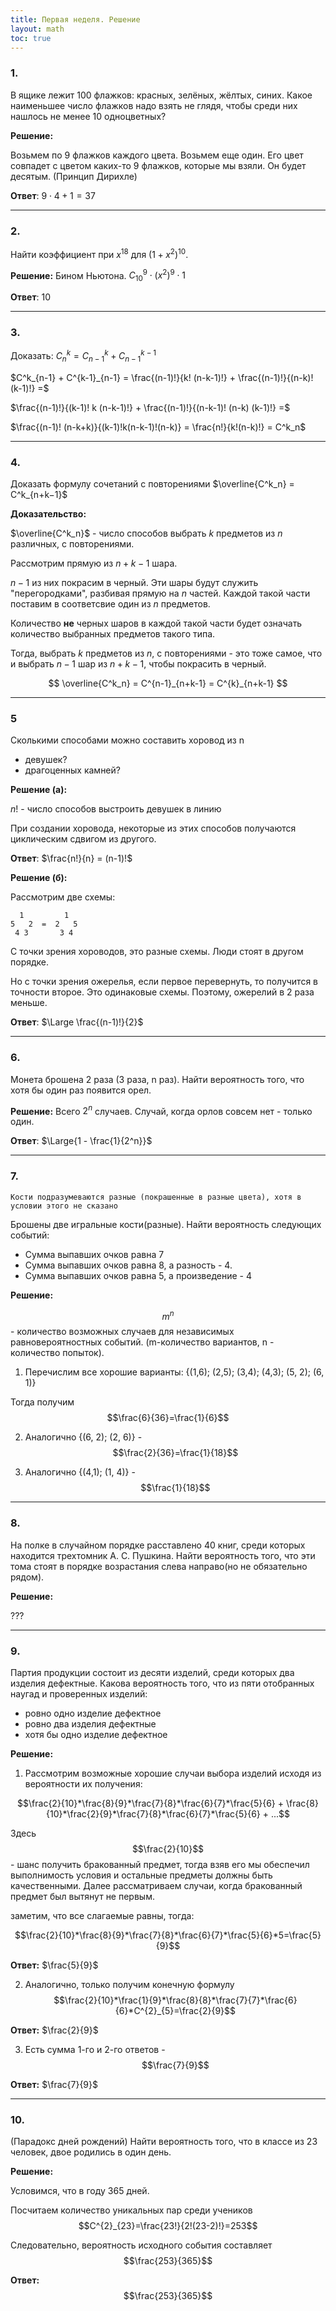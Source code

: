 ```yaml
---
title: Первая неделя. Решение
layout: math
toc: true
---
```


### 1.

В ящике лежит 100 флажков: красных, зелёных, жёлтых, синих. Какое наименьшее число флажков надо взять не глядя, чтобы среди них нашлось не менее 10 одноцветных? 

**Решение:**

Возьмем по 9 флажков каждого цвета. Возьмем еще один. Его цвет совпадет с цветом каких-то 9 флажков, которые мы взяли. Он будет десятым. (Принцип Дирихле)

**Ответ**: $9⋅4+1=37$

---

### 2.

Найти коэффициент при $x^{18}$ для $(1 + x^2)^{10}$. 

**Решение:** Бином Ньютона. $C^9_{10} ⋅ (x^2)^9 ⋅ 1$

**Ответ**: 10

---

### 3.

Доказать: $C^k_n = C^k_{n-1} + C^{k-1}_{n-1}$

$C^k_{n-1} + C^{k-1}_{n-1} = \frac{(n-1)!}{k! (n-k-1)!} + \frac{(n-1)!}{(n-k)! (k-1)!} =$ 

$\frac{(n-1)!}{(k-1)! k (n-k-1)!} + \frac{(n-1)!}{(n-k-1)! (n-k) (k-1)!} =$

$\frac{(n-1)! (n-k+k)}{(k-1)!k(n-k-1)!(n-k)} = \frac{n!}{k!(n-k)!} = C^k_n$

---

### 4.

Доказать формулу сочетаний с повторениями $\overline{C^k_n} = C^k_{n+k−1}$

**Доказательство:**

$\overline{C^k_n}$ - число способов выбрать $k$ предметов из $n$ различных, с повторениями.

Рассмотрим прямую из $n+k-1$ шара. 

$n-1$ из них покрасим в черный. Эти шары будут служить "перегородками", разбивая прямую на $n$ частей. Каждой такой части поставим в соответсвие один из $n$ предметов. 

Количество **не** черных шаров в каждой такой части будет означать количество выбранных предметов такого типа.

Тогда, выбрать $k$ предметов из $n$, с повторениями - это тоже самое, что и выбрать $n-1$ шар из $n+k-1$, чтобы покрасить в черный.


$$
\overline{C^k_n} = C^{n-1}_{n+k-1} = C^{k}_{n+k-1}
$$

---

### 5

Сколькими способами можно составить хоровод из n 

- девушек? 
- драгоценных камней? 

**Решение (а):**

$n!$ - число способов выстроить девушек в линию

При создании хоровода, некоторые из этих способов получаются циклическим сдвигом из другого.

**Ответ**: $\frac{n!}{n} = (n-1)!$

**Решение (б):**

Рассмотрим две схемы:

```
  1         1
5   2  =  2   5
 4 3       3 4
```

С точки зрения хороводов, это разные схемы. Люди стоят в другом порядке.

Но с точки зрения ожерелья, если первое перевернуть, то получится в точности второе. Это одинаковые схемы. Поэтому, ожерелий в 2 раза меньше.

**Ответ**: $\Large \frac{(n-1)!}{2}$ 

---

### 6.

Монета брошена 2 раза (3 раза, n раз). Найти вероятность того, что хотя бы один раз появится орел.

**Решение:** Всего $2^n$ случаев. Случай, когда орлов совсем нет - только один.

**Ответ**: $\Large{1 - \frac{1}{2^n}}$

---

### 7.

```
Кости подразумеваются разные (покрашенные в разные цвета), хотя в условии этого не сказано
```

Брошены две игральные кости(разные). Найти вероятность следующих событий:

* Сумма выпавших очков равна 7
* Сумма выпавших очков равна 8, а разность - 4.
* Сумма выпавших очков равна 5, а произведение - 4

**Решение:**

$$m^{n}$$ - количество возможных случаев для независимых равновероятностных событий. (m-количество вариантов, n - количество попыток).

1) Перечислим все хорошие варианты: {(1,6); (2,5); (3,4); (4,3); (5, 2); (6, 1)}

Тогда получим $$\frac{6}{36}=\frac{1}{6}$$

2) Аналогично {(6, 2); (2, 6)} - $$\frac{2}{36}=\frac{1}{18}$$

3) Аналогично {(4,1); (1, 4)} - $$\frac{1}{18}$$

---

### 8.

На полке в случайном порядке расставлено 40 книг, среди которых находится трехтомник А. С. Пушкина. Найти вероятность того, что эти тома стоят в порядке возрастания слева направо(но не обязательно рядом).

**Решение:**

???

---

### 9.

Партия продукции состоит из десяти изделий, среди которых два изделия дефектные. Какова вероятность того, что из пяти отобранных наугад и проверенных изделий:

* ровно одно изделие дефектное
* ровно два изделия дефектные
* хотя бы одно изделие дефектное

**Решение:**

1) Рассмотрим возможные хорошие случаи выбора изделий исходя из вероятности их получения:

$$\frac{2}{10}*\frac{8}{9}*\frac{7}{8}*\frac{6}{7}*\frac{5}{6} + \frac{8}{10}*\frac{2}{9}*\frac{7}{8}*\frac{6}{7}*\frac{5}{6} + ...$$

Здесь $$\frac{2}{10}$$ - шанс получить бракованный предмет, тогда взяв его мы обеспечил выполнимость условия и остальные предметы должны быть качественными. Далее рассматриваем случаи, когда бракованный предмет был вытянут не первым.

заметим, что все слагаемые равны, тогда:

$$\frac{2}{10}*\frac{8}{9}*\frac{7}{8}*\frac{6}{7}*\frac{5}{6}*5=\frac{5}{9}$$

**Ответ:** $\frac{5}{9}$

2) Аналогично, только получим конечную формулу $$\frac{2}{10}*\frac{1}{9}*\frac{8}{8}*\frac{7}{7}*\frac{6}{6}*C^{2}_{5}=\frac{2}{9}$$

**Ответ:** $\frac{2}{9}$

3) Есть сумма 1-го и 2-го ответов - $$\frac{7}{9}$$

**Ответ:** $\frac{7}{9}$

---

### 10.

(Парадокс дней рождений) Найти вероятность того, что в классе из 23 человек, двое родились в один день.

**Решение:**

Условимся, что в году 365 дней.

Посчитаем количество уникальных пар среди учеников $$C^{2}_{23}=\frac{23!}{2!(23-2)!}=253$$

Следовательно, вероятность исходного события составляет $$\frac{253}{365}$$

**Ответ:** $$\frac{253}{365}$$